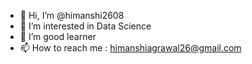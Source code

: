 - 👋 Hi, I’m @himanshi2608
- 👀 I’m interested in Data Science
- 🌱 I’m good learner
- 📫 How to reach me : himanshiagrawal26@gmail.com

<!---
himanshi2608/himanshi2608 is a ✨ special ✨ repository because its `README.md` (this file) appears on your GitHub profile.
You can click the Preview link to take a look at your changes.
--->
